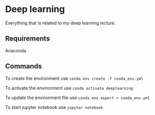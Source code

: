 # Deep learning

Everything that is related to my deep learning lecture.

## Requirements

Anaconda

## Commands

To create the environment use `conda env create -f conda_env.yml` 

To activate the environment use `conda activate deeplearning`

To update the environment file use `conda env export > conda_env.yml` 

To start jupyter notebook use `jupyter notebook`